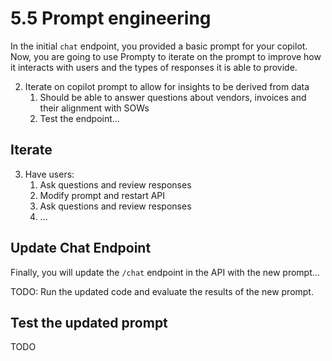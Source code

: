 # 5.5 Prompt engineering

In the initial `chat` endpoint, you provided a basic prompt for your copilot. Now, you are going to use Prompty to iterate on the prompt to improve how it interacts with users and the types of responses it is able to provide.

2. Iterate on copilot prompt to allow for insights to be derived from data
   1. Should be able to answer questions about vendors, invoices and their alignment with SOWs
   2. Test the endpoint...


## Iterate

   3. Have users:
      1. Ask questions and review responses
      2. Modify prompt and restart API
      3. Ask questions and review responses
      4. ...

## Update Chat Endpoint

Finally, you will update the `/chat` endpoint in the API with the new prompt...

TODO: Run the updated code and evaluate the results of the new prompt.

## Test the updated prompt

TODO